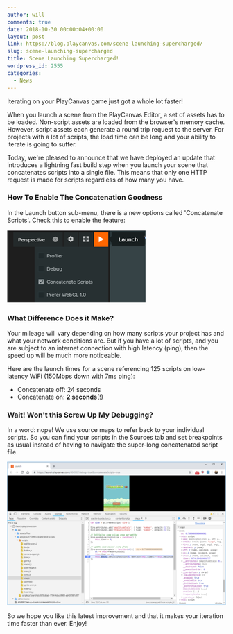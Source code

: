 ```yaml
---
author: will
comments: true
date: 2018-10-30 00:00:04+00:00
layout: post
link: https://blog.playcanvas.com/scene-launching-supercharged/
slug: scene-launching-supercharged
title: Scene Launching Supercharged!
wordpress_id: 2555
categories:
  - News
---
```


Iterating on your PlayCanvas game just got a whole lot faster!

When you launch a scene from the PlayCanvas Editor, a set of assets has to be loaded. Non-script assets are loaded from the browser's memory cache. However, script assets each generate a round trip request to the server. For projects with a lot of scripts, the load time can be long and your ability to iterate is going to suffer.

Today, we're pleased to announce that we have deployed an update that introduces a lightning fast build step when you launch your scene that concatenates scripts into a single file. This means that only one HTTP request is made for scripts regardless of how many you have.

### How To Enable The Concatenation Goodness

In the Launch button sub-menu, there is a new options called 'Concatenate Scripts'. Check this to enable the feature:

![Concatenate Scripts](/assets/media/editor-concatenate-scripts.png)

### What Difference Does it Make?

Your mileage will vary depending on how many scripts your project has and what your network conditions are. But if you have a lot of scripts, and you are subject to an internet connection with high latency (ping), then the speed up will be much more noticeable.

Here are the launch times for a scene referencing 125 scripts on low-latency WiFi (150Mbps down with 7ms ping):

- Concatenate off: 24 seconds
- Concatenate on: **2 seconds**(!)

### Wait! Won't this Screw Up My Debugging?

In a word: nope! We use source maps to refer back to your individual scripts. So you can find your scripts in the Sources tab and set breakpoints as usual instead of having to navigate the super-long concatenated script file.

![Sources Tab](/assets/media/sources-tab.png)

So we hope you like this latest improvement and that it makes your iteration time faster than ever. Enjoy!
